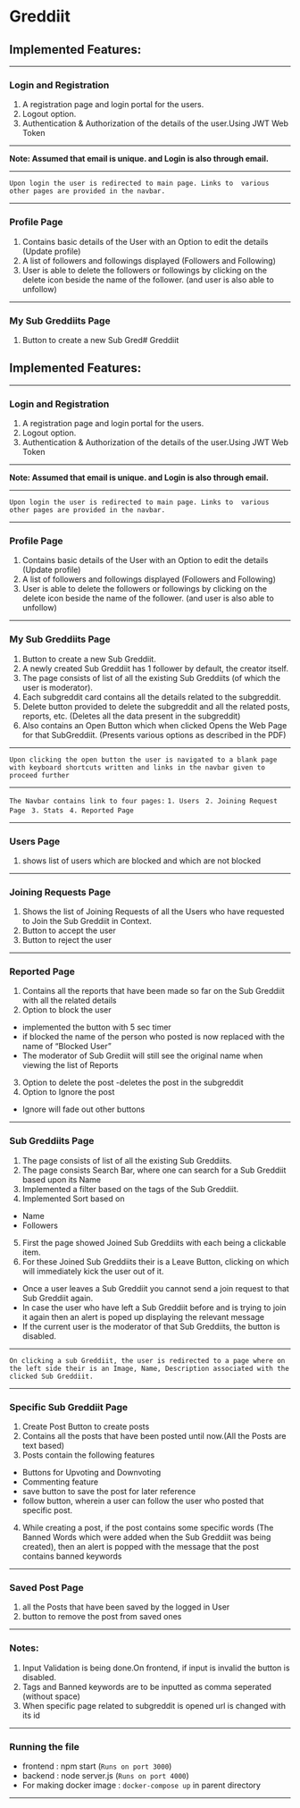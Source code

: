 # Greddiit 

## Implemented Features:

**  **
### Login and Registration
1. A registration page and login portal for the users.
2. Logout option.
3. Authentication & Authorization of the details of the user.Using JWT Web Token

**  **

<b> Note: Assumed that email is unique. and Login is also through email. </b>

** ** 
```Upon login the user is redirected to main page. Links to  various other pages are provided in the navbar.```    

**  **
### Profile Page
1. Contains basic details of the User with an Option to edit the details (Update profile)
2. A list of followers and followings displayed (Followers and Following)
3. User is able to delete the followers or followings by clicking on the delete icon beside the name of the follower. 
(and user is also able to unfollow)

** ** 

### My Sub Greddiits Page
1. Button to create a new Sub Gred# Greddiit 

## Implemented Features:

**  **
### Login and Registration
1. A registration page and login portal for the users.
2. Logout option.
3. Authentication & Authorization of the details of the user.Using JWT Web Token

**  **

<b> Note: Assumed that email is unique. and Login is also through email. </b>

** ** 
```Upon login the user is redirected to main page. Links to  various other pages are provided in the navbar.```    

**  **
### Profile Page
1. Contains basic details of the User with an Option to edit the details (Update profile)
2. A list of followers and followings displayed (Followers and Following)
3. User is able to delete the followers or followings by clicking on the delete icon beside the name of the follower. 
(and user is also able to unfollow)

** ** 

### My Sub Greddiits Page
1. Button to create a new Sub Greddiit.
2. A newly created Sub Greddiit has 1 follower by default, the creator itself.
3. The page consists of list of all the existing Sub Greddiits (of which the user is moderator).
4. Each subgreddit card contains all the details related to the subgreddit.
5. Delete button provided to delete the subgreddit and all the related posts, reports, etc.
(Deletes all the data present in the subgreddit)
6. Also contains an Open Button which when clicked Opens the Web Page for that SubGreddiit.
(Presents various options as described in the PDF)

** ** 
```Upon clicking the open button the user is navigated to a blank page with keyboard shortcuts written and links in the navbar given to proceed further```    

** ** 
```The Navbar contains link to four pages:```
```1. Users ```
```2. Joining Request Page ```
```3. Stats ```
```4. Reported Page ```
** ** 

### Users Page
1. shows list of users which are blocked and which are not blocked

** ** 

### Joining Requests Page
1. Shows the list of Joining Requests of all the Users who have requested to Join the Sub Greddiit in Context. 
2. Button to accept the user
3. Button to reject the user

** ** 
### Reported Page
1. Contains all the reports that have been
made so far on the Sub Greddiit with all the related details
2. Option to block the user 
- implemented the button with 5 sec timer
- if blocked the name of the person who posted is now replaced with the name of “Blocked User” 
- The moderator of Sub Grediit will still see the original name when viewing the list of Reports
3. Option to delete the post
-deletes the post in the subgreddit
4. Option to Ignore the post
- Ignore will fade out other buttons
** ** 

### Sub Greddiits Page
1. The page consists of list of all the existing Sub Greddiits.
2. The page consists Search Bar, where one can search for a Sub Greddiit based upon its Name
3. Implemented a filter based on the tags of the Sub Greddiit.
4. Implemented Sort based on
- Name
- Followers
5. First the page showed Joined Sub Greddiits with each being a clickable item. 
6. For these Joined Sub Greddiits their is a Leave Button, clicking on which will immediately kick the user out of it.
- Once a user leaves a Sub Greddiit you cannot send a join request to that Sub Greddiit again.
- In case the user who have left a Sub Greddiit before and is trying to join it again then an alert is poped up displaying the relevant message
- If the current user is the moderator of that Sub Greddiits, the button is disabled. 
 
** ** 
```On clicking a sub Greddiit, the user is redirected to a page where on the left side their is an Image, Name, Description associated with the clicked Sub Greddiit. ```
** ** 
### Specific Sub Greddiit Page
1. Create Post Button to create posts
2. Contains all the posts that have been posted until now.(All the Posts are text based)
3. Posts contain the following features
- Buttons for Upvoting and Downvoting
- Commenting feature
- save button to save the post for later reference
- follow button, wherein a user can follow the user who posted that specific post.
4. While creating a post, if the post contains some specific words (The Banned Words which were added when the Sub Greddiit was being created), then an alert is popped with the message that the post contains banned keywords
** ** 

### Saved Post Page
1. all the Posts that have been saved by the logged in User
2. button to remove the post from saved ones
** ** 

### Notes:
1. Input Validation is being done.On frontend, if input is invalid the button is disabled.
2. Tags and Banned keywords are to be inputted as comma seperated (without space)
3. When specific page related to subgreddit is opened url is changed with its id

** ** 
### Running the file
- frontend : npm start (`Runs on port 3000`)
- backend : node server.js (`Runs on port 4000`)
- For making docker image : `docker-compose up` in parent directory

** **
